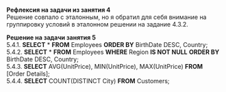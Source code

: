 **Рефлексия на задачи из занятия 4**</br>
Решение совпало с эталонным, но я обратил для себя внимание на группировку условий в эталонном решении на задание 4.3.2. 

**Решение на задачи занятия 5**</br>
5.4.1. **SELECT** * **FROM** Employees **ORDER BY** BirthDate DESC, Country;</br>
5.4.2. **SELECT** * **FROM** Employees **WHERE** Region **IS NOT NULL** **ORDER BY** BirthDate DESC, Country;</br>
5.4.3. **SELECT** AVG(UnitPrice), MIN(UnitPrice), MAX(UnitPrice) **FROM** \[Order Details\];</br>
5.4.4. **SELECT** COUNT(DISTINCT City) **FROM** Customers;
